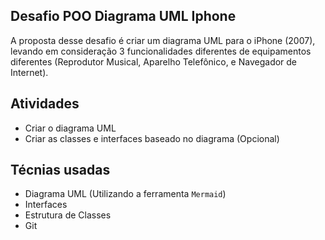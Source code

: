 ## Desafio POO Diagrama UML Iphone

A proposta desse desafio é criar um diagrama UML para o iPhone (2007), levando em consideração 3 funcionalidades diferentes de equipamentos diferentes (Reprodutor Musical, Aparelho Telefônico, e Navegador de Internet).

## Atividades

- Criar o diagrama UML
- Criar as classes e interfaces baseado no diagrama (Opcional)

## Técnias usadas
- Diagrama UML (Utilizando a ferramenta `Mermaid`)
- Interfaces
- Estrutura de Classes
- Git